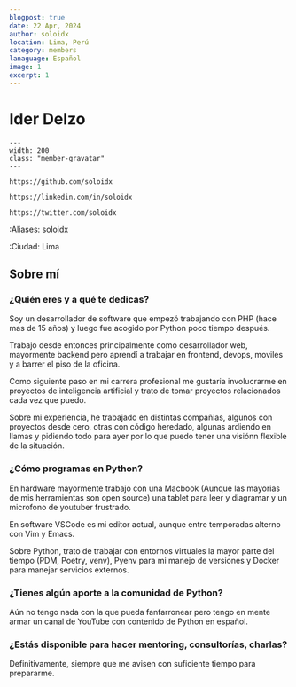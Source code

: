 ```yaml
---
blogpost: true
date: 22 Apr, 2024
author: soloidx
location: Lima, Perú
category: members
lanaguage: Español
image: 1
excerpt: 1
---
```


# Ider Delzo

```{gravatar} soloidx@gmail.com
---
width: 200
class: "member-gravatar"
---
```

```{rst-class} i-icon social-media github
https://github.com/soloidx
```
```{rst-class} i-icon social-media linkedin
https://linkedin.com/in/soloidx
```
```{rst-class} i-icon social-media x-twitter
https://twitter.com/soloidx
```

:Aliases: soloidx

:Ciudad: Lima

## Sobre mí

### ¿Quién eres y a qué te dedicas?

Soy un desarrollador de software que empezó trabajando con PHP (hace mas de 15
años) y luego fue acogido por Python poco tiempo después.

Trabajo desde entonces principalmente como desarrollador web, mayormente backend
pero aprendí a trabajar en frontend, devops, moviles y a barrer el piso de la
oficina.

Como siguiente paso en mi carrera profesional me gustaria involucrarme en
proyectos de inteligencia artificial y trato de tomar proyectos relacionados
cada vez que puedo.

Sobre mi experiencia, he trabajado en distintas compañias, algunos con proyectos
desde cero, otras con código heredado, algunas ardiendo en llamas y pidiendo
todo para ayer por lo que puedo tener una visiónn flexible de la situación.


### ¿Cómo programas en Python?

En hardware mayormente trabajo con una Macbook (Aunque las mayorias de mis
herramientas son open source) una tablet para leer y diagramar y un microfono de
youtuber frustrado.

En software VSCode es mi editor actual, aunque entre temporadas alterno con Vim
y Emacs.

Sobre Python, trato de trabajar con entornos virtuales la mayor parte del tiempo
(PDM, Poetry, venv), Pyenv para mi manejo de versiones y Docker para manejar
servicios externos.

### ¿Tienes algún aporte a la comunidad de Python?

Aún no tengo nada con la que pueda fanfarronear pero tengo en mente armar un
canal de YouTube con contenido de Python en español.

### ¿Estás disponible para hacer mentoring, consultorías, charlas?

Definitivamente, siempre que me avisen con suficiente tiempo para prepararme.
